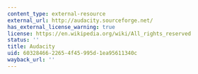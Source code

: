 ```yaml
---
content_type: external-resource
external_url: http://audacity.sourceforge.net/
has_external_license_warning: true
license: https://en.wikipedia.org/wiki/All_rights_reserved
status: ''
title: Audacity
uid: 60328466-2265-4f45-995d-1ea95611340c
wayback_url: ''
---
```

